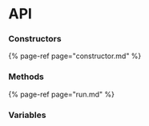 # API

### Constructors

{% page-ref page="constructor.md" %}

### Methods

{% page-ref page="run.md" %}

### Variables

### 

